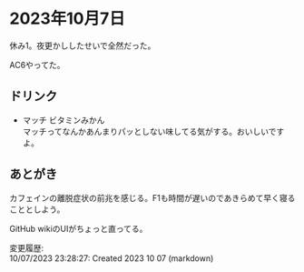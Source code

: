 # 2023年10月7日

休み1。夜更かししたせいで全然だった。

AC6やってた。

## ドリンク

- マッチ ビタミンみかん  
マッチってなんかあんまりパッとしない味してる気がする。おいしいですよ。

## あとがき

カフェインの離脱症状の前兆を感じる。F1も時間が遅いのであきらめて早く寝ることとしよう。

GitHub wikiのUIがちょっと直ってる。

変更履歴:  
10/07/2023 23:28:27: Created 2023 10 07 (markdown)  
